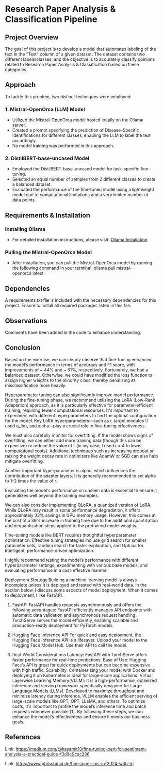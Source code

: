 # Research Paper Analysis & Classification Pipeline

## Project Overview
The goal of this project is to develop a model that automates labeling of the text in the "Text" column of a given dataset. The dataset contains two different labels/classes, and the objective is to accurately classify opinions related to Research Paper Analysis & Classification based on these categories.

## Approach
To tackle this problem, two distinct techniques were employed:

### 1. Mistral-OpenOrca (LLM) Model
- Utilized the Mistral-OpenOrca model hosted locally on the Ollama server.
- Created a prompt specifying the prediction of Disease-Specific Identifications for different classes, enabling the LLM to label the text accordingly.
- No model training was performed in this approach.


### 2. DistilBERT-base-uncased Model
- Employed the DistilBERT-base-uncased model for task-specific fine-tuning.
- Selected an equal number of samples from 2 different classes to create a balanced dataset.
- Evaluated the performance of the fine-tuned model using a lightweight model due to computational limitations and a very limited number of data points.

## Requirements & Installation

### Installing Ollama
- For detailed installation instructions, please visit: [Ollama Installation](https://ollama.com/download/windows).

### Pulling the Mistral-OpenOrca Model
- After installation, you can pull the Mistral-OpenOrca model by running the following command in your terminal:
ollama pull mistral-openorca:latest


## Dependencies
A requirements.txt file is included with the necessary dependencies for this project. Ensure to install all required packages listed in this file.

## Observations

Comments have been added in the code to enhance understanding.

## Conclusion
Based on the exercise, we can clearly observe that fine-tuning enhanced the model’s performance in terms of accuracy and F1 score, with improvements of ~ 44% and ~ 61%, respectively. Fortunately, we had a balanced dataset. Otherwise, we could have modified the loss function to assign higher weights to the minority class, thereby penalizing its misclassification more heavily.

Hyperparameter tuning can also significantly improve model performance. During the fine-tuning phase, we recommend utilizing the LoRA (Low-Rank Adaptation) approach, as it is particularly effective for parameter-efficient training, requiring fewer computational resources. It's important to experiment with different hyperparameters to find the optimal configuration for the model. Key LoRA hyperparameters—such as r, target modules (I used q_lin), and alpha—play a crucial role in fine-tuning effectiveness.

We must also carefully monitor for overfitting. If the model shows signs of overfitting, we can either add more training data (though this can be expensive) or reduce the value of r (in my case, I used r = 4 to lower computational costs). Additional techniques such as increasing dropout or raising the weight decay rate in optimizers like AdamW or SGD can also help mitigate overfitting.

Another important hyperparameter is alpha, which influences the contribution of the adapter layers. It is generally recommended to set alpha to 1–2 times the value of r.

Evaluating the model's performance on unseen data is essential to ensure it generalizes well beyond the training examples.

We can also consider implementing QLoRA, a quantized version of LoRA. While QLoRA may result in some performance degradation, it offers approximately 33% savings in GPU memory usage. However, this comes at the cost of a 39% increase in training time due to the additional quantization and dequantization steps applied to the pretrained model weights.

Fine-tuning models like BERT requires thoughtful hyperparameter optimization. Effective tuning strategies include grid search for smaller parameter sets, random search for faster exploration, and Optuna for intelligent, performance-driven optimization.

I highly recommend testing the model’s performance with different hyperparameter settings, experimenting with various base models, and evaluating performance in a cost-effective manner.

Deployment Strategy 
Building a machine learning model is always incomplete unless it is deployed and tested with real-world data. In the section below, I discuss some aspects of model deployment.
When it comes to deployment, I like FastAPI.  
1. FastAPI 
FastAPI handles requests asynchronously and offers the following advantages:
FastAPI efficiently manages API endpoints with automatic data validation and asynchronous request handling.
TorchServe serves the model efficiently, enabling scalable and production-ready deployment for PyTorch models.

3. Hugging Face Inference API
For quick and easy deployment, the Hugging Face Inference API is a lifesaver. 
Upload your model to the Hugging Face Model Hub.
Use their API to call the model.


4. Real-World Considerations
Latency: FastAPI with TorchServe offers faster performance for real-time predictions.
Ease of Use: Hugging Face’s API is great for quick deployments but can become expensive with high traffic.
Scalability: Containerizing your model with Docker and deploying it on Kubernetes is ideal for large-scale applications.
Virtual Layerwise Learning Memory(VLLM): It is a high-performance, optimized inference and serving framework specifically designed for Large Language Models (LLMs). Developed to maximize throughput and minimize latency during inference, VLLM enables the efficient serving of large-scale models like GPT, OPT, LLaMA, and others. 
To optimize costs, it's important to profile the model’s inference time and batch requests whenever possible [1].
By following these steps, we can enhance the model's effectiveness and ensure it meets our business goals.

## References
Link: https://medium.com/@heyamit10/fine-tuning-bert-for-sentiment-analysis-a-practical-guide-f3d9c9cac236 

Link: https://www.philschmid.de/fine-tune-llms-in-2024-with-trl 


